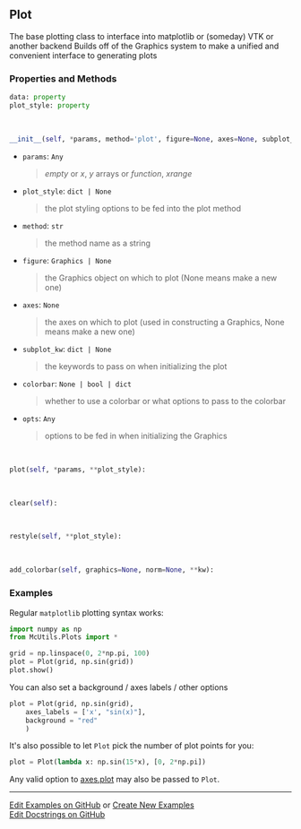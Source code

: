 ## <a id="McUtils.Plots.Plots.Plot">Plot</a>
The base plotting class to interface into matplotlib or (someday) VTK or another backend
Builds off of the Graphics system to make a unified and convenient interface to generating plots

### Properties and Methods
```python
data: property
plot_style: property
```
<a id="McUtils.Plots.Plots.Plot.__init__">&nbsp;</a>
```python
__init__(self, *params, method='plot', figure=None, axes=None, subplot_kw=None, plot_style=None, theme=None, **opts): 
```

- `params`: `Any`
    >_empty_ or _x_, _y_ arrays or _function_, _xrange_
- `plot_style`: `dict | None`
    >the plot styling options to be fed into the plot method
- `method`: `str`
    >the method name as a string
- `figure`: `Graphics | None`
    >the Graphics object on which to plot (None means make a new one)
- `axes`: `None`
    >the axes on which to plot (used in constructing a Graphics, None means make a new one)
- `subplot_kw`: `dict | None`
    >the keywords to pass on when initializing the plot
- `colorbar`: `None | bool | dict`
    >whether to use a colorbar or what options to pass to the colorbar
- `opts`: `Any`
    >options to be fed in when initializing the Graphics

<a id="McUtils.Plots.Plots.Plot.plot">&nbsp;</a>
```python
plot(self, *params, **plot_style): 
```

<a id="McUtils.Plots.Plots.Plot.clear">&nbsp;</a>
```python
clear(self): 
```

<a id="McUtils.Plots.Plots.Plot.restyle">&nbsp;</a>
```python
restyle(self, **plot_style): 
```

<a id="McUtils.Plots.Plots.Plot.add_colorbar">&nbsp;</a>
```python
add_colorbar(self, graphics=None, norm=None, **kw): 
```

### Examples
Regular `matplotlib` plotting syntax works:

```python
import numpy as np
from McUtils.Plots import *

grid = np.linspace(0, 2*np.pi, 100)
plot = Plot(grid, np.sin(grid))
plot.show()
```

You can also set a background / axes labels / other options

```python
plot = Plot(grid, np.sin(grid),
    axes_labels = ['x', "sin(x)"],
    background = "red"
    )
```

It's also possible to let `Plot` pick the number of plot points for you:

```python
plot = Plot(lambda x: np.sin(15*x), [0, 2*np.pi])
```

Any valid option to [axes.plot](https://matplotlib.org/3.1.1/api/_as_gen/matplotlib.axes.Axes.plot.html) may also be passed to `Plot`.

___

[Edit Examples on GitHub](https://github.com/McCoyGroup/References/edit/gh-pages/Documentation/examples/McUtils/Plots/Plots/Plot.md) or 
[Create New Examples](https://github.com/McCoyGroup/References/new/gh-pages/?filename=Documentation/examples/McUtils/Plots/Plots/Plot.md) <br/>
[Edit Docstrings on GitHub](https://github.com/McCoyGroup/McUtils/edit/master/Plots/Plots.py?message=Update%20Docs)